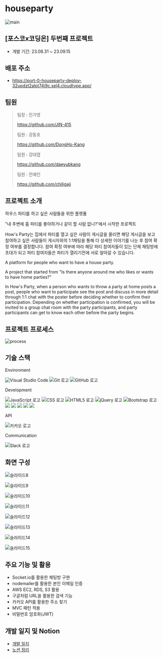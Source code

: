 # houseparty
![main](https://github.com/DongHo-Kang/houseparty/assets/90906531/10cdb9bb-86b2-4ded-b73a-305e0c3e8d36)
## [포스코x코딩온] 두번째 프로젝트
- 개발 기간: 23.08.31 ~ 23.09.15
## 배포 주소
- https://port-0-houseparty-deploy-32updzt2alpt74j9c.sel4.cloudtype.app/
## 팀원
> 팀장 : 진가영
>
  > https://github.com/JIN-415
>
> 팀원 : 강동호
>
  > https://github.com/DongHo-Kang
> 
> 팀원 : 강대엽
>
  > https://github.com/daeyubkang
> 
> 팀원 : 전예인
>
  > https://github.com/chiligaji
> 
## 프로젝트 소개
하우스 파티를 하고 싶은 사람들을 위한 플랫폼

"내 주변에 홈 파티를 좋아하거나 같이 할 사람 없나?'에서 시작한 프로젝트

How's Party는 집에서 파티를 열고 싶은 사람이 게시글을 올리면 해당 게시글을 보고 참여하고 싶은 사람들이 게시자와의 1:1채팅을 통해 더 상세한 이야기를 나눈 후 참여 확정 여부를 결정합니다. 참여 확정 여부에 따라 해당 파티 참여자들이 있는 단체 채팅방에 초대가 되고 파티 참여자들은 파티가 열리기전에 서로 알아갈 수 있습니다.

A platform for people who want to have a house party.

A project that started from "Is there anyone around me who likes or wants to have home parties?"

In How's Party, when a person who wants to throw a party at home posts a post, people who want to participate see the post and discuss in more detail through 1:1 chat with the poster before deciding whether to confirm their participation. Depending on whether participation is confirmed, you will be invited to a group chat room with the party participants, and party participants can get to know each other before the party begins.

## 프로젝트 프로세스
![process](https://github.com/DongHo-Kang/houseparty/assets/90906531/34cf18eb-7782-4a38-8431-4d7e76b9af31)
## 기술 스택
Environment

![Visual Studio Code](https://img.shields.io/badge/Visual%20Studio%20Code-007ACC?style=for-the-badge&logo=visualstudiocode&logoColor=white)
![Git 로고](https://img.shields.io/badge/git-F05032?style=for-the-badge&logo=git&logoColor=white)
![GitHub 로고](https://img.shields.io/badge/github-181717?style=for-the-badge&logo=github&logoColor=white)

Development 

![JavaScript 로고](https://img.shields.io/badge/javascript-F7DF1E?style=for-the-badge&logo=javascript&logoColor=black)
![CSS 로고](https://img.shields.io/badge/css-1572B6?style=for-the-badge&logo=css3&logoColor=white)
![HTML5 로고](https://img.shields.io/badge/html5-E34F26?style=for-the-badge&logo=html5&logoColor=white)
![jQuery 로고](https://img.shields.io/badge/jquery-0769AD?style=for-the-badge&logo=jquery&logoColor=white)
![Bootstrap 로고](https://img.shields.io/badge/bootstrap-7952B3?style=for-the-badge&logo=bootstrap&logoColor=white)
<img src="https://img.shields.io/badge/node.js-339933?style=for-the-badge&logo=Node.js&logoColor=white">
<img src="https://img.shields.io/badge/mysql-4479A1?style=for-the-badge&logo=mysql&logoColor=white">
<img src="https://img.shields.io/badge/amazonaws-232F3E?style=for-the-badge&logo=amazonaws&logoColor=white">
<img src="https://img.shields.io/badge/amazons3-569A31?style=for-the-badge&logo=amazonaws&logoColor=white">
<img src="https://img.shields.io/badge/amazonrds-527FFF?style=for-the-badge&logo=amazonaws&logoColor=white">

API

![카카오 로고](https://img.shields.io/badge/kakao-FFCD00?style=for-the-badge&logo=kakao&logoColor=white)

Communication

![Slack 로고](https://img.shields.io/badge/slack-%234A154B?style=for-the-badge&logo=slack&logoColor=white)

## 화면 구성

![슬라이드8](https://github.com/DongHo-Kang/houseparty/assets/90906531/05884031-a0d3-469f-89bb-38655cac048e)

![슬라이드9](https://github.com/DongHo-Kang/houseparty/assets/90906531/f53883a5-adbd-4330-9204-99ff57385d6d)

![슬라이드10](https://github.com/DongHo-Kang/houseparty/assets/90906531/6da6855d-ac03-4e28-93ee-9aba7acb8a84)

![슬라이드11](https://github.com/DongHo-Kang/houseparty/assets/90906531/3a0a958a-a8f7-4bfc-9994-f1a4f1ca916e)

![슬라이드12](https://github.com/DongHo-Kang/houseparty/assets/90906531/bb9c8bc3-a7e1-466c-86d4-f7f5cb2beb1a)

![슬라이드13](https://github.com/DongHo-Kang/houseparty/assets/90906531/10a714ab-fea0-4040-af68-b841d23309f1)

![슬라이드14](https://github.com/DongHo-Kang/houseparty/assets/90906531/b8641057-621c-4334-bfc3-a640dc52f0e1)

![슬라이드15](https://github.com/DongHo-Kang/houseparty/assets/90906531/7314540a-093a-426d-99b2-07835991ef66)

## 주요 기능 및 활용
- Socket.io를 활용한 채팅방 구현
- nodemailer를 활용한 본인 이메일 인증
- AWS EC2, RDS, S3 활용
- 구글처럼 URL을 활용한 검색 기능
- 카카오 API를 활용한 주소 찾기
- MVC 패턴 적용
- 비밀번호 암호화(JWT)

## 개발 일지 및 Notion
- [개발 일지](https://dongho-kang.tistory.com/76)
- [노션 정리](https://www.notion.so/How-s-Party-7d685372404c4b3c93fe147f19f853a7?pvs=4)
